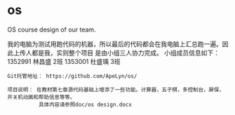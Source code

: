 # os
OS course design of our team.
 
   我的电脑为测试用跑代码的机器，所以最后的代码都会在我电脑上汇总跑一遍。因此上传人都是我，实则整个项目
是由小组三人协力完成。
   小组成员信息如下：
    1352991 林昌盛 2班
    1353001 杜盛瑀 3班
    
    Git托管地址： https://github.com/ApeLyn/os/
    
    项目说明： 在教材第七章源代码基础上增添了一些功能。计算器，五子棋，多控制台，屏保，开关机动画和帮助信息等等。
              具体内容请参照doc/os design.docx
    
    
